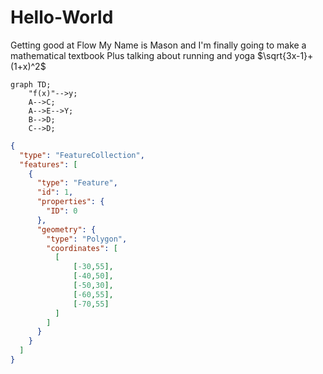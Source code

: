 # Hello-World
Getting good at Flow
My Name is Mason and I'm finally going to make a mathematical textbook
Plus talking about running and yoga
 $\sqrt{3x-1}+(1+x)^2$
```mermaid
graph TD;
    "f(x)"-->y;
    A-->C;
    A-->E-->Y;
    B-->D;
    C-->D;
```
```geojson
{
  "type": "FeatureCollection",
  "features": [
    {
      "type": "Feature",
      "id": 1,
      "properties": {
        "ID": 0
      },
      "geometry": {
        "type": "Polygon",
        "coordinates": [
          [
              [-30,55],
              [-40,50],
              [-50,30],
              [-60,55],
              [-70,55]
          ]
        ]
      }
    }
  ]
}
```
